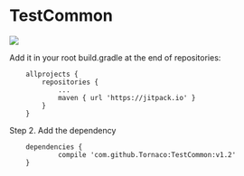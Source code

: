 # TestCommon

[![](https://jitpack.io/v/Tornaco/TestCommon.svg)](https://jitpack.io/#Tornaco/TestCommon)

Add it in your root build.gradle at the end of repositories:

```
	allprojects {
		repositories {
			...
			maven { url 'https://jitpack.io' }
		}
	}
  ```

Step 2. Add the dependency

```
	dependencies {
	        compile 'com.github.Tornaco:TestCommon:v1.2'
	}
```
